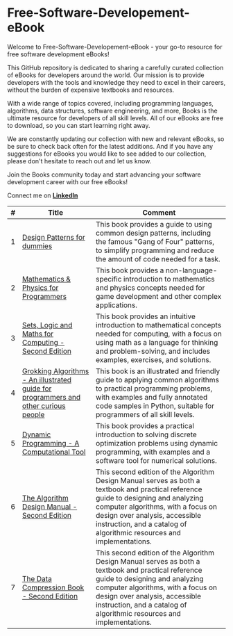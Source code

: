 # Free-Software-Developement-eBook

Welcome to Free-Software-Developement-eBook - your go-to resource for free software development eBooks!

This GitHub repository is dedicated to sharing a carefully curated collection of eBooks for developers around the world. Our mission is to provide developers with the tools and knowledge they need to excel in their careers, without the burden of expensive textbooks and resources.

With a wide range of topics covered, including programming languages, algorithms, data structures, software engineering, and more, Books is the ultimate resource for developers of all skill levels. All of our eBooks are free to download, so you can start learning right away.

We are constantly updating our collection with new and relevant eBooks, so be sure to check back often for the latest additions. And if you have any suggestions for eBooks you would like to see added to our collection, please don't hesitate to reach out and let us know.

Join the Books community today and start advancing your software development career with our free eBooks!

Connect me on [**LinkedIn**](https://www.linkedin.com/in/nitishhsinghhh/)

| # | Title |  Comment |
|---| ------------------------------------------------------------ | ------------------------------------------------------ |
|1|[Design Patterns for dummies](https://github.com/nitishhsinghhh/Free-Software-Developement-eBook/blob/main/Design_Pattern/Design%20Patterns%20For%20Dummies.pdf) | This book provides a guide to using common design patterns, including the famous "Gang of Four" patterns, to simplify programming and reduce the amount of code needed for a task. |
|2|[Mathematics & Physics for Programmers](https://github.com/nitishhsinghhh/Free-Software-Developement-eBook/blob/main/DSA/Mathematics%20and%20Physics%20for%20Programmers%20-%20Second%20Edition.pdf) | This book provides a non-language-specific introduction to mathematics and physics concepts needed for game development and other complex applications. |
|3|[Sets, Logic and Maths for Computing - Second Edition](https://github.com/nitishhsinghhh/Free-Software-Developement-eBook/blob/main/DSA/Sets%2C%20Logic%20and%20Maths%20for%20Computing.pdf) | This book provides an intuitive introduction to mathematical concepts needed for computing, with a focus on using math as a language for thinking and problem-solving, and includes examples, exercises, and solutions. |
|4|[Grokking Algorithms - An illustrated guide for programmers and other curious people](https://github.com/nitishhsinghhh/Free-Software-Developement-eBook/blob/main/DSA/Grokking%20Algorithms%20-%20An%20illustrated%20guide%20for%20programmers%20and%20other%20curious%20people.pdf) | This book is an illustrated and friendly guide to applying common algorithms to practical programming problems, with examples and fully annotated code samples in Python, suitable for programmers of all skill levels. |
|5|[Dynamic Programming - A Computational Tool](https://github.com/nitishhsinghhh/Free-Software-Developement-eBook/blob/main/DSA/Dynamic%20Programming%20-%20A%20Computational%20Tool.pdf) |This book provides a practical introduction to solving discrete optimization problems using dynamic programming, with examples and a software tool for numerical solutions. |
|6|[The Algorithm Design Manual - Second Edition](https://github.com/nitishhsinghhh/Free-Software-Developement-eBook/blob/main/DSA/The%20Algorithm%20Design%20Manual%20-%20Second%20Edition.pdf) |This second edition of the Algorithm Design Manual serves as both a textbook and practical reference guide to designing and analyzing computer algorithms, with a focus on design over analysis, accessible instruction, and a catalog of algorithmic resources and implementations. |
|7|[The Data Compression Book - Second Edition](https://github.com/nitishhsinghhh/Free-Software-Developement-eBook/blob/main/DSA/The%20Data%20Compression%20Book%20-%20Second%20Edition.pdf) |This second edition of the Algorithm Design Manual serves as both a textbook and practical reference guide to designing and analyzing computer algorithms, with a focus on design over analysis, accessible instruction, and a catalog of algorithmic resources and implementations. |


